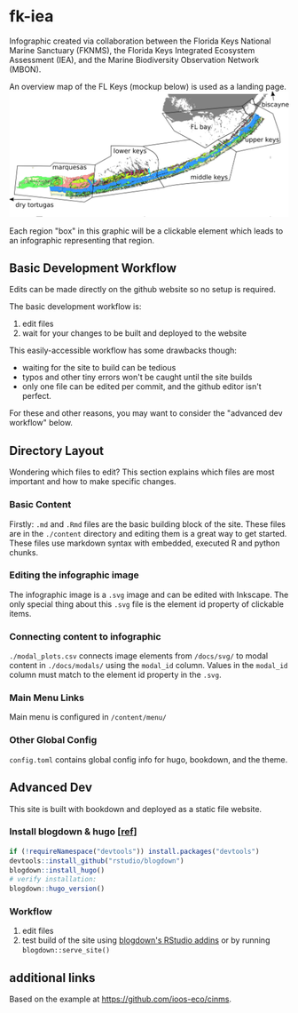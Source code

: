 # fk-iea
Infographic created via collaboration between the Florida Keys National Marine Sanctuary (FKNMS), the Florida Keys Integrated Ecosystem Assessment (IEA), and the Marine Biodiversity Observation Network (MBON).

An overview map of the FL Keys (mockup below) is used as a landing page.
![overview](assets/img/readme_overview-mockup.png)

Each region "box" in this graphic will be a clickable element which leads to an infographic representing that region.

## Basic Development Workflow
Edits can be made directly on the github website so no setup is required.

The basic development workflow is:

1. edit files
2. wait for your changes to be built and deployed to the website

This easily-accessible workflow has some drawbacks though:
* waiting for the site to build can be tedious
* typos and other tiny errors won't be caught until the site builds
* only one file can be edited per commit, and the github editor isn't perfect.

For these and other reasons, you may want to consider the "advanced dev workflow" below.

## Directory Layout
Wondering which files to edit?
This section explains which files are most important and how to make specific changes.

### Basic Content
Firstly: `.md` and `.Rmd` files are the basic building block of the site.
These files are in the `./content` directory and editing them is a great way to get started.
These files use markdown syntax with embedded, executed R and python chunks.

### Editing the infographic image
The infographic image is a `.svg` image and can be edited with Inkscape.
The only special thing about this `.svg` file is the element id property of clickable items.

### Connecting content to infographic
`./modal_plots.csv` connects image elements from `/docs/svg/` to modal content in `./docs/modals/` using the `modal_id` column.
Values in the `modal_id` column must match to the element id property in the `.svg`.

### Main Menu Links
Main menu is configured in `/content/menu/`

### Other Global Config
`config.toml` contains global config info for hugo, bookdown, and the theme.

## Advanced Dev
This site is built with bookdown and deployed as a static file website.

### Install blogdown & hugo [[ref](https://bookdown.org/yihui/blogdown/installation.html)]
```r
if (!requireNamespace("devtools")) install.packages("devtools")
devtools::install_github("rstudio/blogdown")
blogdown::install_hugo()
# verify installation:
blogdown::hugo_version()
```

### Workflow
1. edit files
2. test build of the site using [blogdown's RStudio addins](https://bookdown.org/yihui/blogdown/rstudio-ide.html) or by running `blogdown::serve_site()`

## additional links
Based on the example at https://github.com/ioos-eco/cinms.

